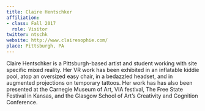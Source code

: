 ```yaml
---
title: Claire Hentschker
affiliation:
- class: Fall 2017
  role: Visitor
twitter: ntschk
website: http://www.clairesophie.com/
place: Pittsburgh, PA
---
```

 Claire Hentschker is a Pittsburgh-based artist and student working with site specific mixed reality. Her VR work has been exhibited in an inflatable kiddie pool, atop an oversized easy chair, in a bedazzled headset, and in augmented projections on temporary tattoos. Her work has has also been presented at the Carnegie Museum of Art, VIA festival, The Free State Festival in Kansas, and the Glasgow School of Art’s Creativity and Cognition Conference.